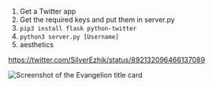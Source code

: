 1. Get a Twitter app
2. Get the required keys and put them in server.py
3. `pip3 install flask python-twitter`
4. `python3 server.py [Username]`
5. aesthetics

https://twitter.com/SilverEzhik/status/892132096466137089

![Screenshot of the Evangelion title card](https://pbs.twimg.com/media/DGF9Q6xWAAANZ5a.png:orig "Evangelion title card")
